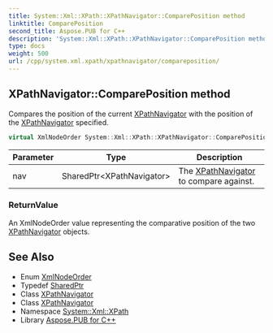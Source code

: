 ```yaml
---
title: System::Xml::XPath::XPathNavigator::ComparePosition method
linktitle: ComparePosition
second_title: Aspose.PUB for C++
description: 'System::Xml::XPath::XPathNavigator::ComparePosition method. Compares the position of the current XPathNavigator with the position of the XPathNavigator specified in C++.'
type: docs
weight: 500
url: /cpp/system.xml.xpath/xpathnavigator/compareposition/
---
```

## XPathNavigator::ComparePosition method


Compares the position of the current [XPathNavigator](../) with the position of the [XPathNavigator](../) specified.

```cpp
virtual XmlNodeOrder System::Xml::XPath::XPathNavigator::ComparePosition(SharedPtr<XPathNavigator> nav)
```


| Parameter | Type | Description |
| --- | --- | --- |
| nav | SharedPtr\<XPathNavigator\> | The [XPathNavigator](../) to compare against. |

### ReturnValue

An XmlNodeOrder value representing the comparative position of the two [XPathNavigator](../) objects.

## See Also

* Enum [XmlNodeOrder](../../../system.xml/xmlnodeorder/)
* Typedef [SharedPtr](../../../system/sharedptr/)
* Class [XPathNavigator](../)
* Class [XPathNavigator](../)
* Namespace [System::Xml::XPath](../../)
* Library [Aspose.PUB for C++](../../../)

